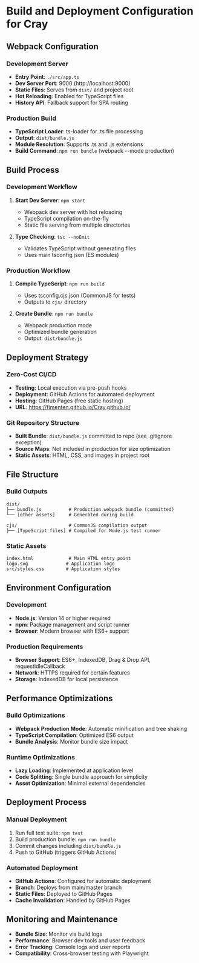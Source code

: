 # Build and Deployment Configuration for Cray

## Webpack Configuration

### Development Server
- **Entry Point**: `./src/app.ts`
- **Dev Server Port**: 9000 (http://localhost:9000)
- **Static Files**: Serves from `dist/` and project root
- **Hot Reloading**: Enabled for TypeScript files
- **History API**: Fallback support for SPA routing

### Production Build
- **TypeScript Loader**: ts-loader for .ts file processing
- **Output**: `dist/bundle.js`
- **Module Resolution**: Supports .ts and .js extensions
- **Build Command**: `npm run bundle` (webpack --mode production)

## Build Process

### Development Workflow
1. **Start Dev Server**: `npm start`
   - Webpack dev server with hot reloading
   - TypeScript compilation on-the-fly
   - Static file serving from multiple directories

2. **Type Checking**: `tsc --noEmit`
   - Validates TypeScript without generating files
   - Uses main tsconfig.json (ES modules)

### Production Workflow
1. **Compile TypeScript**: `npm run build`
   - Uses tsconfig.cjs.json (CommonJS for tests)
   - Outputs to `cjs/` directory

2. **Create Bundle**: `npm run bundle`
   - Webpack production mode
   - Optimized bundle generation
   - Output: `dist/bundle.js`

## Deployment Strategy

### Zero-Cost CI/CD
- **Testing**: Local execution via pre-push hooks
- **Deployment**: GitHub Actions for automated deployment
- **Hosting**: GitHub Pages (free static hosting)
- **URL**: https://fimenten.github.io/Cray.github.io/

### Git Repository Structure
- **Built Bundle**: `dist/bundle.js` committed to repo (see .gitignore exception)
- **Source Maps**: Not included in production for size optimization
- **Static Assets**: HTML, CSS, and images in project root

## File Structure

### Build Outputs
```
dist/
├── bundle.js          # Production webpack bundle (committed)
└── [other assets]     # Generated during build

cjs/                   # CommonJS compilation output
├── [TypeScript files] # Compiled for Node.js test runner
```

### Static Assets
```
index.html             # Main HTML entry point
logo.svg              # Application logo
src/styles.css        # Application styles
```

## Environment Configuration

### Development
- **Node.js**: Version 14 or higher required
- **npm**: Package management and script runner
- **Browser**: Modern browser with ES6+ support

### Production Requirements
- **Browser Support**: ES6+, IndexedDB, Drag & Drop API, requestIdleCallback
- **Network**: HTTPS required for certain features
- **Storage**: IndexedDB for local persistence

## Performance Optimizations

### Build Optimizations
- **Webpack Production Mode**: Automatic minification and tree shaking
- **TypeScript Compilation**: Optimized ES6 output
- **Bundle Analysis**: Monitor bundle size impact

### Runtime Optimizations
- **Lazy Loading**: Implemented at application level
- **Code Splitting**: Single bundle approach for simplicity
- **Asset Optimization**: Minimal external dependencies

## Deployment Process

### Manual Deployment
1. Run full test suite: `npm test`
2. Build production bundle: `npm run bundle`
3. Commit changes including `dist/bundle.js`
4. Push to GitHub (triggers GitHub Actions)

### Automated Deployment
- **GitHub Actions**: Configured for automatic deployment
- **Branch**: Deploys from main/master branch
- **Static Files**: Deployed to GitHub Pages
- **Cache Invalidation**: Handled by GitHub Pages

## Monitoring and Maintenance
- **Bundle Size**: Monitor via build logs
- **Performance**: Browser dev tools and user feedback
- **Error Tracking**: Console logs and user reports
- **Compatibility**: Cross-browser testing with Playwright